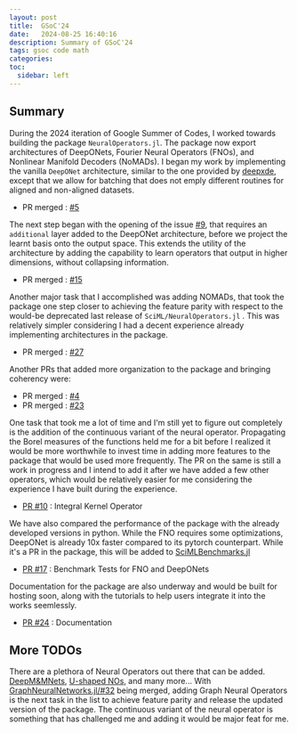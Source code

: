 ```yaml
---
layout: post
title:  GSoC'24 
date:   2024-08-25 16:40:16
description: Summary of GSoC'24
tags: gsoc code math
categories: 
toc:
  sidebar: left
---
```


## Summary

During the 2024 iteration of Google Summer of Codes, I worked towards building the package `NeuralOperators.jl`. The package now export architectures of DeepONets, Fourier Neural Operators (FNOs), and Nonlinear Manifold Decoders (NoMADs). I began my work by implementing the vanilla `DeepONet` architecture, similar to the one provided by [deepxde](https://github.com/lululxvi/deepxde), except that we allow for batching that does not emply different routines for aligned and non-aligned datasets.

* PR merged : [#5](https://github.com/LuxDL/NeuralOperators.jl/pull/5)

The next step began with the opening of the issue [#9](https://github.com/LuxDL/NeuralOperators.jl/issues/9), that requires an `additional` layer added to the DeepONet architecture, before we project the learnt basis onto the output space. This extends the utility of the architecture by adding the capability to learn operators that output in higher dimensions, without collapsing information.

* PR merged : [#15](https://github.com/LuxDL/NeuralOperators.jl/pull/15)

Another major task that I accomplished was adding NOMADs, that took the package one step closer to achieving the feature parity with respect to the would-be deprecated last release of `SciML/NeuralOperators.jl` . This was relatively simpler considering I had a decent experience already implementing architectures in the package.

* PR merged : [#27](https://github.com/LuxDL/NeuralOperators.jl/pull/27)

Another PRs that added more organization to the package and bringing coherency were:

* PR merged : [#4](https://github.com/LuxDL/NeuralOperators.jl/pull/4)
* PR merged : [#23](https://github.com/LuxDL/NeuralOperators.jl/pull/23)

One task that took me a lot of time and I'm still yet to figure out completely is the addition of the continuous variant of the neural operator. Propagating the Borel measures of the functions held me for a bit before I realized it would be more worthwhile to invest time in adding more features to the package that would be used more frequently. The PR on the same is still a work in progress and I intend to add it after we have added a few other operators, which would be relatively easier for me considering the experience I have built during the experience.

* [PR #10](https://github.com/LuxDL/NeuralOperators.jl/pull/10) : Integral Kernel Operator

We have also compared the performance of the package with the already developed versions in python. While the FNO requires some optimizations, DeepONet is already 10x faster compared to its pytorch counterpart. While it's a PR in the package, this will be added to [SciMLBenchmarks.jl](https://docs.sciml.ai/SciMLBenchmarksOutput/stable/)

* [PR #17](https://github.com/LuxDL/NeuralOperators.jl/pull/17) : Benchmark Tests for FNO and DeepONets

Documentation for the package are also underway and would be built for hosting soon, along with the tutorials to help users integrate it into the works seemlessly.

* [PR #24](https://github.com/LuxDL/NeuralOperators.jl/pull/24) : Documentation


## More TODOs

There are a plethora of Neural Operators out there that can be added. [DeepM&MNets](https://arxiv.org/abs/2009.12935), [U-shaped NOs](https://arxiv.org/abs/2204.11127), and many more... With [GraphNeuralNetworks.jl/#32](https://github.com/CarloLucibello/GraphNeuralNetworks.jl/issues/372) being merged, adding Graph Neural Operators is the next task in the list to achieve feature parity and release the updated version of the package. The continuous variant of the neural operator is something that has challenged me and adding it would be major feat for me.
